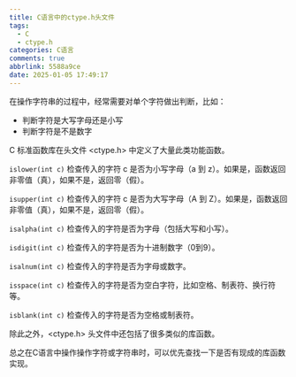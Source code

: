 ```yaml
---
title: C语言中的ctype.h头文件
tags:
  - C
  - ctype.h
categories: C语言
comments: true
abbrlink: 5588a9ce
date: 2025-01-05 17:49:17
---
```



在操作字符串的过程中，经常需要对单个字符做出判断，比如：

- 判断字符是大写字母还是小写
- 判断字符是不是数字


C 标准函数库在头文件 <ctype.h> 中定义了大量此类功能函数。

<!--more-->


```islower(int c)``` 检查传入的字符 c 是否为小写字母（a 到 z）。如果是，函数返回非零值（真），如果不是，返回零（假）。

```isupper(int c)``` 检查传入的字符 c 是否为大写字母（A 到 Z）。如果是，函数返回非零值（真），如果不是，返回零（假）。


```isalpha(int c)``` 检查传入的字符是否为字母（包括大写和小写）。

```isdigit(int c)``` 检查传入的字符是否为十进制数字（0到9）。

```isalnum(int c)``` 检查传入的字符是否为字母或数字。

```isspace(int c)``` 检查传入的字符是否为空白字符，比如空格、制表符、换行符等。

```isblank(int c)``` 检查传入的字符是否为空格或制表符。

除此之外，<ctype.h> 头文件中还包括了很多类似的库函数。

总之在C语言中操作操作字符或字符串时，可以优先查找一下是否有现成的库函数实现。